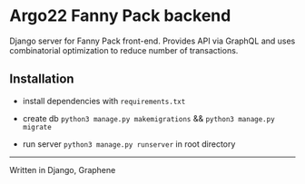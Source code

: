Argo22 Fanny Pack backend
=========================

Django server for Fanny Pack front-end. Provides API via GraphQL and uses combinatorial optimization to reduce number of transactions.


Installation
----------------------

- install dependencies with `requirements.txt`

- create db `python3 manage.py makemigrations` && `python3 manage.py migrate`
- run server `python3 manage.py runserver` in root directory

-------------------------

Written in Django, Graphene

